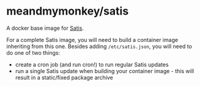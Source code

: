meandmymonkey/satis
===================

A docker base image for [Satis](https://github.com/composer/satis).

For a complete Satis image, you will need to build a container image
inheriting from this one. Besides adding ```/etc/satis.json```,
you will need to do one of two things:

- create a cron job (and run cron!) to run regular Satis updates
- run a single Satis update when building your container image - this will result in a static/fixed package archive
